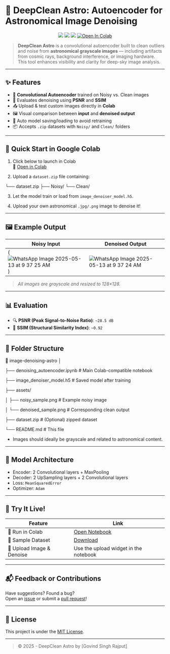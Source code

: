 # 🌌 DeepClean Astro: Autoencoder for Astronomical Image Denoising

<p align="center">
  <img src="https://img.shields.io/badge/Built%20With-Keras-blue?logo=keras" />
  <img src="https://img.shields.io/badge/Colab-Compatible-yellow?logo=googlecolab" />
  <img src="https://img.shields.io/badge/Python-3.9+-blue?logo=python" />
  <a href="https://colab.research.google.com/github/your-username/image-denoising-astro/blob/main/denoising_autoencoder.ipynb">
    <img src="https://colab.research.google.com/assets/colab-badge.svg" alt="Open In Colab"/>
  </a>
</p>

> **DeepClean Astro** is a convolutional autoencoder built to clean outliers and noise from **astronomical grayscale images** — including artifacts from cosmic rays, background interference, or imaging hardware. This tool enhances visibility and clarity for deep-sky image analysis.

---

## ✨ Features

- 🧠 **Convolutional Autoencoder** trained on Noisy vs. Clean images
- 🧪 Evaluates denoising using **PSNR** and **SSIM**
- 📤 Upload & test custom images directly in **Colab**
- 🖼️ Visual comparison between **input** and **denoised output**
- 💾 Auto model saving/loading to avoid retraining
- 📦 Accepts `.zip` datasets with `Noisy/` and `Clean/` folders

---

## 🚀 Quick Start in Google Colab

1. Click below to launch in Colab  
   📎 [Open in Colab](https://colab.research.google.com/github/your-username/image-denoising-astro/blob/main/denoising_autoencoder.ipynb)

2. Upload a `dataset.zip` file containing:

└── dataset.zip
├── Noisy/
└── Clean/


3. Let the model train or load from `image_denoiser_model.h5`.

4. Upload your own astronomical `.jpg/.png` image to denoise it!

---

## 🖼️ Example Output

| Noisy Input | Denoised Output |
|-------------|-----------------|
|(![WhatsApp Image 2025-05-13 at 9 37 25 AM](https://github.com/user-attachments/assets/4eebee67-5044-45ff-aa6a-3861c119e295)) | ![WhatsApp Image 2025-05-13 at 9 37 24 AM](https://github.com/user-attachments/assets/9c31d6f4-bde8-48d1-b7bf-98fe77fc3af6)|

> *All images are grayscale and resized to 128×128.*

---

## 📊 Evaluation

- 🔍 **PSNR (Peak Signal-to-Noise Ratio)**: `~28.5 dB`
- 🧮 **SSIM (Structural Similarity Index)**: `~0.92`

---

## 📁 Folder Structure

📂 image-denoising-astro
│

├── denoising_autoencoder.ipynb # Main Colab-compatible notebook

├── image_denoiser_model.h5 # Saved model after training

├── assets/

│ ├── noisy_sample.png # Example noisy image

│ └── denoised_sample.png # Corresponding clean output

├── dataset.zip # (Optional) zipped dataset

└── README.md # This file


- Images should ideally be grayscale and related to astronomical content.

---

## 🧠 Model Architecture

- Encoder: 2 Convolutional layers + MaxPooling  
- Decoder: 2 UpSampling layers + 2 Convolutional layers  
- Loss: `MeanSquaredError`  
- Optimizer: `Adam`

---

## 🔘 Try It Live!

| Feature | Link |
|--------|------|
| 🧪 Run in Colab | [Open Notebook](https://colab.research.google.com/drive/1Rk6mJDmfAHJYowp8zS7isJGravmoOjPG?usp=sharing) |
| 📁 Sample Dataset | [Download](https://github.com/your-username/image-denoising-astro/releases/latest) |
| 📸 Upload Image & Denoise | Use the upload widget in the notebook |

---

## 📬 Feedback or Contributions

Have suggestions? Found a bug?  
Open an [issue](https://github.com/your-username/image-denoising-astro/issues) or submit a [pull request](https://github.com/Govind-768/DeepClean-Astro/compare)!

---

## 📜 License

This project is under the [MIT License](LICENSE).

---

> © 2025 - DeepClean Astro by [Govind Singh Rajput]
